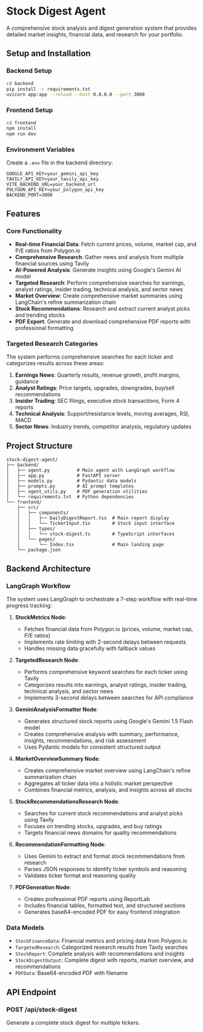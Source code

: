 # Stock Digest Agent

A comprehensive stock analysis and digest generation system that provides detailed market insights, financial data, and research for your portfolio.

## Setup and Installation

### Backend Setup
```bash
cd backend
pip install -r requirements.txt
uvicorn app:app --reload --host 0.0.0.0 --port 3000
```

### Frontend Setup
```bash
cd frontend
npm install
npm run dev
```

### Environment Variables
Create a `.env` file in the backend directory:
```
GOOGLE_API_KEY=your_gemini_api_key
TAVILY_API_KEY=your_tavily_api_key
VITE_BACKEND_URL=your_backend_url
POLYGON_API_KEY=your_polygon_api_key
BACKEND_PORT=3000
```

## Features

### Core Functionality
- **Real-time Financial Data**: Fetch current prices, volume, market cap, and P/E ratios from Polygon.io
- **Comprehensive Research**: Gather news and analysis from multiple financial sources using Tavily
- **AI-Powered Analysis**: Generate insights using Google's Gemini AI model
- **Targeted Research**: Perform comprehensive searches for earnings, analyst ratings, insider trading, technical analysis, and sector news
- **Market Overview**: Create comprehensive market summaries using LangChain's refine summarization chain
- **Stock Recommendations**: Research and extract current analyst picks and trending stocks
- **PDF Export**: Generate and download comprehensive PDF reports with professional formatting

### Targeted Research Categories
The system performs comprehensive searches for each ticker and categorizes results across these areas:

1. **Earnings News**: Quarterly results, revenue growth, profit margins, guidance
2. **Analyst Ratings**: Price targets, upgrades, downgrades, buy/sell recommendations
3. **Insider Trading**: SEC filings, executive stock transactions, Form 4 reports
4. **Technical Analysis**: Support/resistance levels, moving averages, RSI, MACD
5. **Sector News**: Industry trends, competitor analysis, regulatory updates

## Project Structure

```
stock-digest-agent/
├── backend/
│   ├── agent.py          # Main agent with LangGraph workflow
│   ├── app.py            # FastAPI server
│   ├── models.py         # Pydantic data models
│   ├── prompts.py        # AI prompt templates
│   ├── agent_utils.py    # PDF generation utilities
│   └── requirements.txt  # Python dependencies
└── frontend/
    ├── src/
    │   ├── components/
    │   │   ├── DailyDigestReport.tsx  # Main report display
    │   │   └── TickerInput.tsx        # Stock input interface
    │   ├── types/
    │   │   └── stock-digest.ts        # TypeScript interfaces
    │   └── pages/
    │       └── Index.tsx              # Main landing page
    └── package.json
```

## Backend Architecture

### LangGraph Workflow
The system uses LangGraph to orchestrate a 7-step workflow with real-time progress tracking:

1. **StockMetrics Node**: 
   - Fetches financial data from Polygon.io (prices, volume, market cap, P/E ratios)
   - Implements rate limiting with 2-second delays between requests
   - Handles missing data gracefully with fallback values

2. **TargetedResearch Node**: 
   - Performs comprehensive keyword searches for each ticker using Tavily
   - Categorizes results into earnings, analyst ratings, insider trading, technical analysis, and sector news
   - Implements 3-second delays between searches for API compliance

3. **GeminiAnalysisFormatter Node**: 
   - Generates structured stock reports using Google's Gemini 1.5 Flash model
   - Creates comprehensive analysis with summary, performance, insights, recommendations, and risk assessment
   - Uses Pydantic models for consistent structured output

4. **MarketOverviewSummary Node**: 
   - Creates comprehensive market overview using LangChain's refine summarization chain
   - Aggregates all ticker data into a holistic market perspective
   - Combines financial metrics, analysis, and insights across all stocks

5. **StockRecommendationsResearch Node**: 
   - Searches for current stock recommendations and analyst picks using Tavily
   - Focuses on trending stocks, upgrades, and buy ratings
   - Targets financial news domains for quality recommendations

6. **RecommendationFormatting Node**: 
   - Uses Gemini to extract and format stock recommendations from research
   - Parses JSON responses to identify ticker symbols and reasoning
   - Validates ticker format and reasoning quality

7. **PDFGeneration Node**: 
   - Creates professional PDF reports using ReportLab
   - Includes financial tables, formatted text, and structured sections
   - Generates base64-encoded PDF for easy frontend integration

### Data Models
- `StockFinanceData`: Financial metrics and pricing data from Polygon.io
- `TargetedResearch`: Categorized research results from Tavily searches
- `StockReport`: Complete analysis with recommendations and insights
- `StockDigestOutput`: Complete digest with reports, market overview, and recommendations
- `PDFData`: Base64-encoded PDF with filename

## API Endpoint

### POST /api/stock-digest
Generate a complete stock digest for multiple tickers.